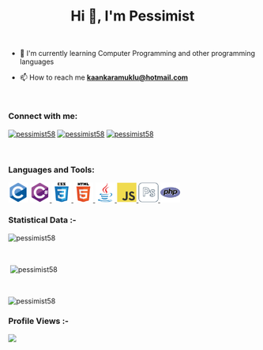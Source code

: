 
<h1 align="center">Hi 👋, I'm Pessimist </h1>

<br>

- 🌱 I'm currently learning Computer Programming and other programming languages

- 📫 How to reach me **kaankaramuklu@hotmail.com**

<br>

<h3 align="left">Connect with me:</h3>
<p align="left">
  <a href="https://www.linkedin.com/in/yunus-kaan-karamuklu-30a746253/" target="blank"><img align="center"
      src="https://raw.githubusercontent.com/rahuldkjain/github-profile-readme-generator/master/src/images/icons/Social/linked-in-alt.svg"
      alt="pessimist58" height="30" width="40" /></a>
  <a href="https://instagram.com/Kaankaramuklu/" target="blank"><img align="center"
      src="https://raw.githubusercontent.com/rahuldkjain/github-profile-readme-generator/master/src/images/icons/Social/instagram.svg"
      alt="pessimist58" height="30" width="40" /></a>
 <a href="https://twitter.com/Kaankaramuklu" target="blank"><img align="center"
      src="https://raw.githubusercontent.com/rahuldkjain/github-profile-readme-generator/master/src/images/icons/Social/twitter.svg"
      alt="pessimist58" height="30" width="40" /></a>
</p>

<br>

<h3 align="left">Languages and Tools:</h3>
<p align="left"> 
  <img src="https://raw.githubusercontent.com/devicons/devicon/master/icons/c/c-original.svg" alt="c" width="40" height="40"/> </a> <a href="https://www.w3schools.com/cs/" target="_blank" rel="noreferrer"> <img src="https://raw.githubusercontent.com/devicons/devicon/master/icons/csharp/csharp-original.svg" alt="csharp" width="40" height="40"/> </a> <a href="https://www.w3schools.com/css/" target="_blank" rel="noreferrer"> <img src="https://raw.githubusercontent.com/devicons/devicon/master/icons/css3/css3-original-wordmark.svg" alt="css3" width="40" height="40"/> </a> <a href="https://www.w3.org/html/" target="_blank" rel="noreferrer"> <img src="https://raw.githubusercontent.com/devicons/devicon/master/icons/html5/html5-original-wordmark.svg" alt="html5" width="40" height="40"/> </a> 
<a href="https://www.java.com" target="_blank" rel="noreferrer"> <img src="https://raw.githubusercontent.com/devicons/devicon/master/icons/java/java-original.svg" alt="java" width="40" height="40"/> </a> <a href="https://developer.mozilla.org/en-US/docs/Web/JavaScript" target="_blank" rel="noreferrer"> <img src="https://raw.githubusercontent.com/devicons/devicon/master/icons/javascript/javascript-original.svg" alt="javascript" width="40" height="40"/> </a> 
<a href="https://www.photoshop.com/en" target="_blank" rel="noreferrer"> <img src="https://raw.githubusercontent.com/devicons/devicon/master/icons/photoshop/photoshop-line.svg" alt="photoshop" width="40" height="40"/> </a> <a href="https://www.php.net" target="_blank" rel="noreferrer"> <img src="https://raw.githubusercontent.com/devicons/devicon/master/icons/php/php-original.svg" alt="php" width="40" height="40"/> </a>

<br>

<h3>Statistical Data :-</h3>
<p><img align="center"
    src="https://github-readme-stats.vercel.app/api/top-langs?username=pessimist58&show_icons=true&locale=en&bg_color=0d1117&text_color=ffffff&layout=compact"
    alt="pessimist58" 
    bg_color=#808080/></p>

<br>

<p>&nbsp;<img align="center" src="https://github-readme-stats.vercel.app/api?username=pessimist58&show_icons=true&locale=en&bg_color=0d1117&text_color=ffffff&repo=convoychat"
    alt="pessimist58" /></p>

<br>

<p><img align="center" src="https://github-readme-streak-stats.herokuapp.com/?user=pessimist58&theme=dark&background=0d1117&date_format=M%20j%5B%2C%20Y%5D" alt="pessimist58" /></p>

<p align="right"> <h3>Profile Views :-</h3> <img src="https://komarev.com/ghpvc/?username=Pessimist58-pw&label=Profile%20views&color=0e75b6&style=flat"/> 
  </p>
